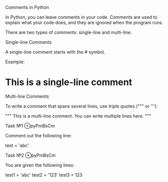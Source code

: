 Comments in Python

In Python, you can leave comments in your code. Comments are used to explain what your code does, and they are ignored when the program runs.

There are two types of comments: single-line and multi-line.

Single-line Comments

A single-line comment starts with the # symbol.

Example:

# This is a single-line comment

Multi-line Comments

To write a comment that spans several lines, use triple quotes (""" or '''):

"""
This is a multi-line comment.
You can write multiple lines here.
"""

Task №1 ⊗pyPmBsCm

Comment out the following line:

test = 'abc'

Task №2 ⊗pyPmBsCm

You are given the following lines:

test1 = 'abc'
test2 = '123'
test3 = 123

